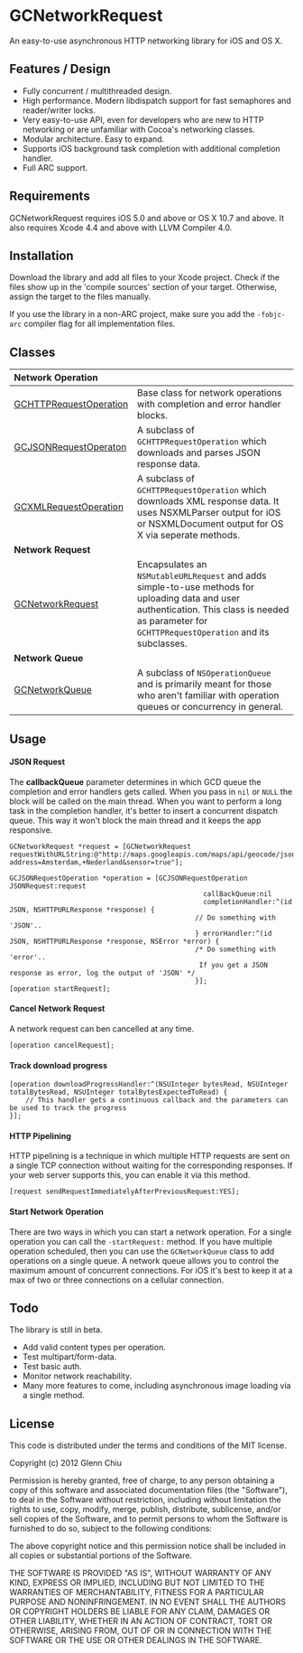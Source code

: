 GCNetworkRequest
================

An easy-to-use asynchronous HTTP networking library for iOS and OS X.

Features / Design
-----------------

* Fully concurrent / multithreaded design.
* High performance. Modern libdispatch support for fast semaphores and reader/writer locks.
* Very easy-to-use API, even for developers who are new to HTTP networking or are unfamiliar with Cocoa's networking classes.
* Modular architecture. Easy to expand.
* Supports iOS background task completion with additional completion handler.
* Full ARC support.

Requirements
------------

GCNetworkRequest requires iOS 5.0 and above or OS X 10.7 and above. It also requires Xcode 4.4 and above with LLVM Compiler 4.0.

Installation
------------

Download the library and add all files to your Xcode project. Check if the files show up in the 'compile sources' section of your target. Otherwise, assign the target to the files manually.

If you use the library in a non-ARC project, make sure you add the `-fobjc-arc` compiler flag for all implementation files.

Classes
-------

| Network Operation | |
| :--- | :--- |
| [GCHTTPRequestOperation](https://github.com/GlennChiu/GCNetworkRequest/blob/master/GCHTTPRequestOperation.h) | Base class for network operations with completion and error handler blocks. |
| [GCJSONRequestOperaton](https://github.com/GlennChiu/GCNetworkRequest/blob/master/GCJSONRequestOperation.h) | A subclass of `GCHTTPRequestOperation` which downloads and parses JSON response data. |
| [GCXMLRequestOperation](https://github.com/GlennChiu/GCNetworkRequest/blob/master/GCXMLRequestOperation.h) | A subclass of `GCHTTPRequestOperation` which downloads XML response data. It uses NSXMLParser output for iOS or NSXMLDocument output for OS X via seperate methods. |
| **Network Request** | |
| [GCNetworkRequest](https://github.com/GlennChiu/GCNetworkRequest/blob/master/GCNetworkRequest.h) | Encapsulates an `NSMutableURLRequest` and adds simple-to-use methods for uploading data and user authentication. This class is needed as parameter for `GCHTTPRequestOperation` and its subclasses. |
| **Network Queue** | |
| [GCNetworkQueue](https://github.com/GlennChiu/GCNetworkRequest/blob/master/GCNetworkQueue.h) | A subclass of `NSOperationQueue` and is primarily meant for those who aren't familiar with operation queues or concurrency in general. | 

Usage
-----

#### JSON Request

The **callbackQueue** parameter determines in which GCD queue the completion and error handlers gets called. When you pass in `nil` or `NULL` the block will be called on the main thread. When you want to perform a long task in the completion handler, it's better to insert a concurrent dispatch queue. This way it won't block the main thread and it keeps the app responsive.

```
GCNetworkRequest *request = [GCNetworkRequest requestWithURLString:@"http://maps.googleapis.com/maps/api/geocode/json?address=Amsterdam,+Nederland&sensor=true"];
        
GCJSONRequestOperation *operation = [GCJSONRequestOperation JSONRequest:request
                                  			  	callBackQueue:nil
                              			      	completionHandler:^(id JSON, NSHTTPURLResponse *response) {
                                  			  // Do something with 'JSON'..                        
                              			      } errorHandler:^(id JSON, NSHTTPURLResponse *response, NSError *error) {
                                  		 	  /* Do something with 'error'.. 
                                  	 		   If you get a JSON response as error, log the output of 'JSON' */                               
                              			      }];
[operation startRequest];
```
#### Cancel Network Request

A network request can ben cancelled at any time.

```
[operation cancelRequest];
```
#### Track download progress

```
[operation downloadProgressHandler:^(NSUInteger bytesRead, NSUInteger totalBytesRead, NSUInteger totalBytesExpectedToRead) {
	// This handler gets a continuous callback and the parameters can be used to track the progress 
}];
```
#### HTTP Pipelining

HTTP pipelining is a technique in which multiple HTTP requests are sent on a single TCP connection without waiting for the corresponding responses. If your web server supports this, you can enable it via this method.

```
[request sendRequestImmediatelyAfterPreviousRequest:YES];
```
#### Start Network Operation

There are two ways in which you can start a network operation. For a single operation you can call the `-startRequest:` method. If you have multiple operation scheduled, then you can use the `GCNetworkQueue` class to add operations on a single queue. A network queue allows you to control the maximum amount of concurrent connections. For iOS it's best to keep it at a max of two or three connections on a cellular connection.

Todo
----

The library is still in beta.

* Add valid content types per operation.
* Test multipart/form-data.
* Test basic auth.
* Monitor network reachability.
* Many more features to come, including asynchronous image loading via a single method.

License
-------

This code is distributed under the terms and conditions of the MIT license.

Copyright (c) 2012 Glenn Chiu

Permission is hereby granted, free of charge, to any person obtaining a copy
of this software and associated documentation files (the "Software"), to deal
in the Software without restriction, including without limitation the rights
to use, copy, modify, merge, publish, distribute, sublicense, and/or sell
copies of the Software, and to permit persons to whom the Software is
furnished to do so, subject to the following conditions:

The above copyright notice and this permission notice shall be included in
all copies or substantial portions of the Software.

THE SOFTWARE IS PROVIDED "AS IS", WITHOUT WARRANTY OF ANY KIND, EXPRESS OR
IMPLIED, INCLUDING BUT NOT LIMITED TO THE WARRANTIES OF MERCHANTABILITY,
FITNESS FOR A PARTICULAR PURPOSE AND NONINFRINGEMENT. IN NO EVENT SHALL THE
AUTHORS OR COPYRIGHT HOLDERS BE LIABLE FOR ANY CLAIM, DAMAGES OR OTHER
LIABILITY, WHETHER IN AN ACTION OF CONTRACT, TORT OR OTHERWISE, ARISING FROM,
OUT OF OR IN CONNECTION WITH THE SOFTWARE OR THE USE OR OTHER DEALINGS IN
THE SOFTWARE.